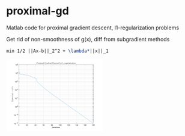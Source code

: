 # proximal-gd
Matlab code for proximal gradient descent, l1-regularization problems

Get rid of non-smoothness of g(x), diff from subgradient methods

```latex
min 1/2 ||Ax-b||_2^2 + \lambda*||x||_1
```

<img src="https://github.com/zach-li-sudo/proximal-gd/blob/master/pgd.png" alt="pgd" style="zoom:25%;" />
